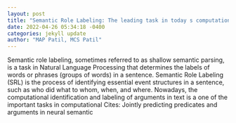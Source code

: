 ```yaml
--- 
layout: post 
title: "Semantic Role Labeling: The leading task in today s computational linguistics for the computational identification and labeling of arguments" 
date: 2022-04-26 05:34:18 -0400 
categories: jekyll update 
author: "MAP Patil, MCS Patil" 
--- 
```

Semantic role labeling, sometimes referred to as shallow semantic parsing, is a task in Natural Language Processing that determines the labels of words or phrases (groups of words) in a sentence. Semantic Role Labeling (SRL) is the process of identifying essential event structures in a sentence, such as who did what to whom, when, and where. Nowadays, the computational identification and labeling of arguments in text is a one of the important tasks in computational Cites: Jointly predicting predicates and arguments in neural semantic